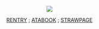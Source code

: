 ⠀⠀
<p align="center">
<img src="https://platform.polygon.com/wp-content/uploads/sites/2/2024/09/DAN-DA-DAN-Trailer-Still-%C2%A9Yukinobu-Tatsu_SHUEISHA-DANDADAN-Production-Committee-2.jpg?quality=90&strip=all&crop=0%2C3.4613147178592%2C100%2C93.077370564282&w=1200"/>
</p>

<div align="center">

[RENTRY](https://rentry.co/kdar) ; [ATABOOK](https://sasuke.atabook.org) ; [STRAWPAGE](https://sabakunogaara.straw.page)
